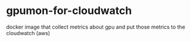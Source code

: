 # gpumon-for-cloudwatch
docker image that collect metrics about gpu and put those metrics to the cloudwatch (aws)

